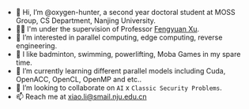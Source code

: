- 👋 Hi, I’m @oxygen-hunter, a second year doctoral student at MOSS Group, CS Department, Nanjing University.
- 👨‍🏫 I'm under the supervision of Professor [Fengyuan Xu](https://cs.nju.edu.cn/fxu/index.htm). 
- 👀 I’m interested in parallel computing, edge computing, reverse engineering.
- 💪 I like badminton, swimming, powerlifting, Moba Games in my spare time.
- 🌱 I’m currently learning different parallel models including Cuda, OpenACC, OpenCL, OpenMP and etc..
- 💞️ I’m looking to collaborate on `AI` x `Classic Security Problems`.
- 📫 Reach me at xiao.li@smail.nju.edu.cn

<!---
oxygen-hunter/oxygen-hunter is a ✨ special ✨ repository because its `README.md` (this file) appears on your GitHub profile.
You can click the Preview link to take a look at your changes.
--->
